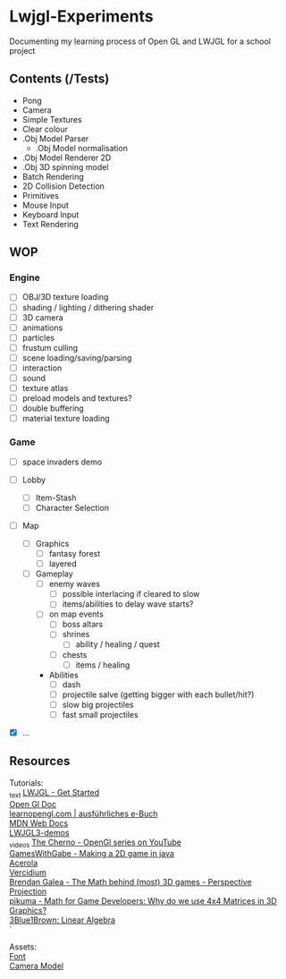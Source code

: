 # Lwjgl-Experiments

Documenting my learning process of Open GL and LWJGL for a school project

## Contents (/Tests)
- Pong
- Camera
- Simple Textures
- Clear colour
- .Obj Model Parser 
  - .Obj Model normalisation
- .Obj Model Renderer 2D
- .Obj 3D spinning model
- Batch Rendering
- 2D Collision Detection
- Primitives
- Mouse Input
- Keyboard Input
- Text Rendering

## WOP
### Engine
- [ ] OBJ/3D texture loading
- [ ] shading / lighting / dithering shader
- [ ] 3D camera
- [ ] animations
- [ ] particles
- [ ] frustum culling
- [ ] scene loading/saving/parsing
- [ ] interaction
- [ ] sound
- [ ] texture atlas
- [ ] preload models and textures?
- [ ] double buffering
- [ ] material texture loading
### Game
- [ ] space invaders demo

- [ ] Lobby
  - [ ] Item-Stash
  - [ ] Character Selection
- [ ] Map
  - [ ] Graphics
    - [ ] fantasy forest
    - [ ] layered
  - [ ] Gameplay
    - [ ] enemy waves
      - [ ] possible interlacing if cleared to slow
      - [ ] items/abilities to delay wave starts?
    - [ ] on map events
      - [ ] boss altars
      - [ ] shrines
        - [ ] ability / healing / quest
      - [ ] chests
        - [ ] items / healing 
    - Abilities
      - [ ] dash
      - [ ] projectile salve (getting bigger with each bullet/hit?)
      - [ ] slow big projectiles
      - [ ] fast small projectiles
- [x] …

## Resources
Tutorials: <br>
<sub> text </sub>
[LWJGL - Get Started](https://www.lwjgl.org/guide) <br>
[Open Gl Doc](https://docs.gl) <br>
[learnopengl.com | ausführliches e-Buch](https://learnopengl.com/) <br>
[MDN Web Docs](https://developer.mozilla.org/en-US/docs/Games/Techniques/2D_collision_detection) <br>
[LWJGL3-demos](https://github.com/LWJGL/lwjgl3-demos) <br>
<sub> videos </sub>
[The Cherno - OpenGl series on YouTube](https://www.youtube.com/watch?v=W3gAzLwfIP0&list=PLlrATfBNZ98foTJPJ_Ev03o2oq3-GGOS2) <br>
[GamesWithGabe - Making a 2D game in java](https://www.youtube.com/watch?v=VyKE7vz65rY&list=PLtrSb4XxIVbp8AKuEAlwNXDxr99e3woGE) <br>
[Acerola](https://www.youtube.com/@Acerola_t) <br>
[Vercidium](https://www.youtube.com/@Vercidium) <br>
[Brendan Galea - The Math behind (most) 3D games - Perspective Projection](https://www.youtube.com/watch?v=Do_vEjd6gF0) <br>
[pikuma - Math for Game Developers: Why do we use 4x4 Matrices in 3D Graphics?](https://www.youtube.com/watch?v=Do_vEjd6gF0) <br>
[3Blue1Brown: Linear Algebra](https://www.youtube.com/playlist?list=PL0-GT3co4r2y2YErbmuJw2L5tW4Ew2O5B) <br>`


Assets: <br>
[Font](https://opengameart.org/content/ascii-bitmap-font-oldschool#comment-105057) <br>
[Camera Model](https://rigmodels.com/model.php?view=Camera-3d-model__7WSLWPG7ZGVUXV18PUHLN2G4N)
